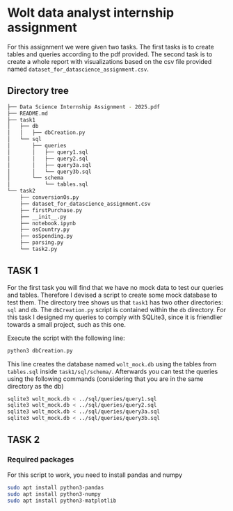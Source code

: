 # Wolt data analyst internship assignment

For this assignment we were given two tasks. The first tasks is to create tables and queries according to the pdf provided. The second task is to create a whole report with visualizations based on the csv file provided named `dataset_for_datascience_assignment.csv`.

## Directory tree

```bash
├── Data Science Internship Assignment - 2025.pdf
├── README.md
├── task1
│   ├── db
│   │   ├── dbCreation.py
│   └── sql
│       ├── queries
│       │   ├── query1.sql
│       │   ├── query2.sql
│       │   ├── query3a.sql
│       │   └── query3b.sql
│       └── schema
│           └── tables.sql
└── task2
    ├── conversionOs.py
    ├── dataset_for_datascience_assignment.csv
    ├── firstPurchase.py
    ├── __init__.py
    ├── notebook.ipynb
    ├── osCountry.py
    ├── osSpending.py
    ├── parsing.py
    └── task2.py
```

## TASK 1

For the first task you will find that we have no mock data to test our queries and tables. Therefore I devised a script to create some mock database to test them. The directory tree shows us that `task1` has two other directories: `sql` and `db`. The `dbCreation.py` script is contained within the `db` directory. For this task I designed my queries to comply with SQLite3, since it is friendlier towards a small project, such as this one.

Execute the script with the following line:

```bash
python3 dbCreation.py
```

This line creates the database named `wolt_mock.db` using the tables from `tables.sql` inside `task1/sql/schema/`. Afterwards you can test the queries using the following commands (considering that you are in the same directory as the db)

```bash
sqlite3 wolt_mock.db < ../sql/queries/query1.sql
sqlite3 wolt_mock.db < ../sql/queries/query2.sql
sqlite3 wolt_mock.db < ../sql/queries/query3a.sql
sqlite3 wolt_mock.db < ../sql/queries/query3b.sql
```

## TASK 2

### Required packages

For this script to work, you need to install pandas and numpy

```bash
sudo apt install python3-pandas
sudo apt install python3-numpy
sudo apt install python3-matplotlib
```


